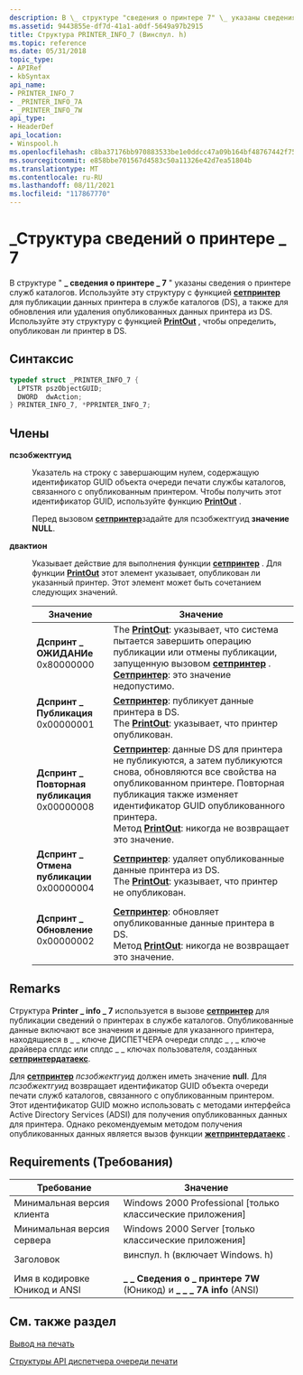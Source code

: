 ```yaml
---
description: В \_ структуре "сведения о принтере 7" \_ указаны сведения о принтере служб каталогов.
ms.assetid: 9443855e-df7d-41a1-a0df-5649a97b2915
title: Структура PRINTER_INFO_7 (Винспул. h)
ms.topic: reference
ms.date: 05/31/2018
topic_type:
- APIRef
- kbSyntax
api_name:
- PRINTER_INFO_7
- _PRINTER_INFO_7A
- _PRINTER_INFO_7W
api_type:
- HeaderDef
api_location:
- Winspool.h
ms.openlocfilehash: c8ba37176bb970883533be1e0ddcc47a09b164bf48767442f75096828c9bce5f
ms.sourcegitcommit: e858bbe701567d4583c50a11326e42d7ea51804b
ms.translationtype: MT
ms.contentlocale: ru-RU
ms.lasthandoff: 08/11/2021
ms.locfileid: "117867770"
---
```

# <a name="printer_info_7-structure"></a>\_Структура сведений о принтере \_ 7

В структуре " **\_ сведения о принтере \_ 7** " указаны сведения о принтере служб каталогов. Используйте эту структуру с функцией [**сетпринтер**](setprinter.md) для публикации данных принтера в службе каталогов (DS), а также для обновления или удаления опубликованных данных принтера из DS. Используйте эту структуру с функцией [**PrintOut**](getprinter.md) , чтобы определить, опубликован ли принтер в DS.

## <a name="syntax"></a>Синтаксис


```C++
typedef struct _PRINTER_INFO_7 {
  LPTSTR pszObjectGUID;
  DWORD  dwAction;
} PRINTER_INFO_7, *PPRINTER_INFO_7;
```



## <a name="members"></a>Члены

<dl> <dt>

**псзобжектгуид**
</dt> <dd>

Указатель на строку с завершающим нулем, содержащую идентификатор GUID объекта очереди печати службы каталогов, связанного с опубликованным принтером. Чтобы получить этот идентификатор GUID, используйте функцию [**PrintOut**](getprinter.md) .

Перед вызовом [**сетпринтер**](setprinter.md)задайте  для псзобжектгуид **значение NULL**.

</dd> <dt>

**двактион**
</dt> <dd>

Указывает действие для выполнения функции [**сетпринтер**](setprinter.md) . Для функции [**PrintOut**](getprinter.md) этот элемент указывает, опубликован ли указанный принтер. Этот элемент может быть сочетанием следующих значений.



| Значение                                                                                                                                                                                                                                     | Значение                                                                                                                                                                                                                                                                                                     |
|-------------------------------------------------------------------------------------------------------------------------------------------------------------------------------------------------------------------------------------------|-------------------------------------------------------------------------------------------------------------------------------------------------------------------------------------------------------------------------------------------------------------------------------------------------------------|
| <span id="DSPRINT_PENDING"></span><span id="dsprint_pending"></span><dl> <dt>**Дспринт \_ ОЖИДАНИе**</dt> <dt>0x80000000</dt> </dl>       | The [**PrintOut**](getprinter.md): указывает, что система пытается завершить операцию публикации или отмены публикации, запущенную вызовом [**сетпринтер**](setprinter.md) .<br/> [**Сетпринтер**](setprinter.md): это значение недопустимо. <br/>                                                |
| <span id="DSPRINT_PUBLISH"></span><span id="dsprint_publish"></span><dl> <dt>**Дспринт \_ Публикация**</dt> <dt>0x00000001</dt> </dl>       | [**Сетпринтер**](setprinter.md): публикует данные принтера в DS.<br/> The [**PrintOut**](getprinter.md): указывает, что принтер опубликован. <br/>                                                                                                                                      |
| <span id="DSPRINT_REPUBLISH"></span><span id="dsprint_republish"></span><dl> <dt>**Дспринт \_ Повторная публикация**</dt> <dt>0x00000008</dt> </dl> | [**Сетпринтер**](setprinter.md): данные DS для принтера не публикуются, а затем публикуются снова, обновляются все свойства на опубликованном принтере. Повторная публикация также изменяет идентификатор GUID опубликованного принтера.<br/> Метод [**PrintOut**](getprinter.md): никогда не возвращает это значение. <br/> |
| <span id="DSPRINT_UNPUBLISH"></span><span id="dsprint_unpublish"></span><dl> <dt>**Дспринт \_ Отмена публикации**</dt> <dt>0x00000004</dt> </dl> | [**Сетпринтер**](setprinter.md): удаляет опубликованные данные принтера из DS.<br/> The [**PrintOut**](getprinter.md): указывает, что принтер не опубликован. <br/>                                                                                                                        |
| <span id="DSPRINT_UPDATE"></span><span id="dsprint_update"></span><dl> <dt>**Дспринт \_ Обновление**</dt> <dt>0x00000002</dt> </dl>          | [**Сетпринтер**](setprinter.md): обновляет опубликованные данные принтера в DS.<br/> Метод [**PrintOut**](getprinter.md): никогда не возвращает это значение. <br/>                                                                                                                                        |



 

</dd> </dl>

## <a name="remarks"></a>Remarks

Структура **Printer \_ info \_ 7** используется в вызове [**сетпринтер**](setprinter.md) для публикации сведений о принтерах в службе каталогов. Опубликованные данные включают все значения и данные для указанного принтера, находящиеся в \_ \_ ключе ДИСПЕТЧЕРА очереди сплдс \_ , \_ ключе драйвера сплдс или сплдс \_ \_ ключах пользователя, созданных [**сетпринтердатаекс**](setprinterdataex.md).

Для [**сетпринтер**](setprinter.md) *псзобжектгуид* должен иметь значение **null**. Для [](getprinter.md) *псзобжектгуид* возвращает идентификатор GUID объекта очереди печати служб каталогов, связанного с опубликованным принтером. Этот идентификатор GUID можно использовать с методами интерфейса Active Directory Services (ADSI) для получения опубликованных данных для принтера. Однако рекомендуемым методом получения опубликованных данных является вызов функции [**жетпринтердатаекс**](getprinterdataex.md) .

## <a name="requirements"></a>Requirements (Требования)



| Требование | Значение |
|-------------------------------------|-----------------------------------------------------------------------------------------------------------|
| Минимальная версия клиента<br/> | Windows 2000 Professional \[только классические приложения\]<br/>                                                |
| Минимальная версия сервера<br/> | Windows 2000 Server \[только классические приложения\]<br/>                                                      |
| Заголовок<br/>                   | <dl> <dt>винспул. h (включает Windows. h)</dt> </dl> |
| Имя в кодировке Юникод и ANSI<br/>   | **\_ \_ Сведения о \_ принтере 7W** (Юникод) и **\_ \_ \_ 7А info** (ANSI)<br/>                           |



## <a name="see-also"></a>См. также раздел

<dl> <dt>

[Вывод на печать](printdocs-printing.md)
</dt> <dt>

[Структуры API диспетчера очереди печати](printing-and-print-spooler-structures.md)
</dt> </dl>

 

 





